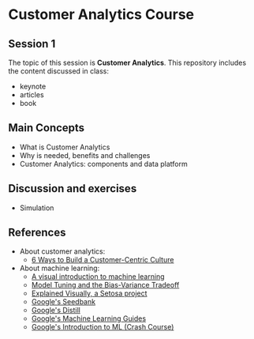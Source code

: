 # Customer Analytics Course

## Session 1

The topic of this session is **Customer Analytics**. This repository includes the content discussed in class:

  - keynote
  - articles
  - book

## Main Concepts

  - What is Customer Analytics
  - Why is needed, benefits and challenges
  - Customer Analytics: components and data platform
  
## Discussion and exercises

  - Simulation
  
## References

 - About customer analytics:
    - [6 Ways to Build a Customer-Centric Culture](https://hbr.org/2018/10/6-ways-to-build-a-customer-centric-culture)
 - About machine learning:
    - [A visual introduction to machine learning](http://www.r2d3.us/visual-intro-to-machine-learning-part-1/)
    - [Model Tuning and the Bias-Variance Tradeoff](http://www.r2d3.us/visual-intro-to-machine-learning-part-2/)
    - [Explained Visually, a Setosa project](http://setosa.io/ev/)
    - [Google's Seedbank](http://tools.google.com/seedbank/)
    - [Google's Distill](https://distill.pub)
    - [Google's Machine Learning Guides](https://developers.google.com/machine-learning/guides/)
    - [Google's Introduction to ML (Crash Course)](https://developers.google.com/machine-learning/crash-course/ml-intro)

